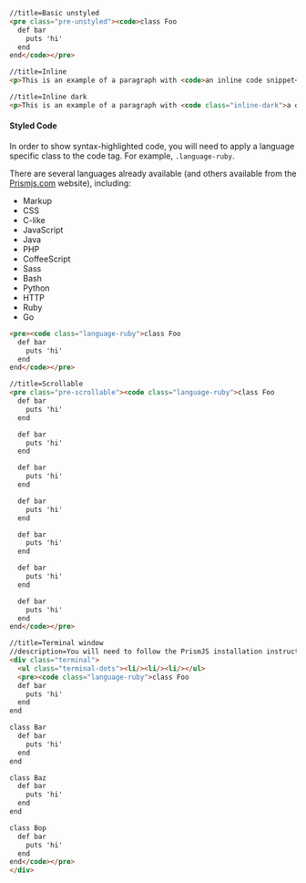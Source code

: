 ```html
//title=Basic unstyled
<pre class="pre-unstyled"><code>class Foo
  def bar
    puts 'hi'
  end
end</code></pre>
```

```html
//title=Inline
<p>This is an example of a paragraph with <code>an inline code snippet</code> within it.</p>
```

```html
//title=Inline dark
<p>This is an example of a paragraph with <code class="inline-dark">a dark inline code snippet</code> within it.</p>
```

#### Styled Code
In order to show syntax-highlighted code, you will need to apply a language specific class to the code tag. For example, `.language-ruby`.

There are several languages already available (and others available from the [Prismjs.com](http://prismjs.com
) website), including:

* Markup
* CSS
* C-like
* JavaScript
* Java
* PHP
* CoffeeScript
* Sass
* Bash
* Python
* HTTP
* Ruby
* Go


```html
<pre><code class="language-ruby">class Foo
  def bar
    puts 'hi'
  end
end</code></pre>
```

```html
//title=Scrollable
<pre class="pre-scrollable"><code class="language-ruby">class Foo
  def bar
    puts 'hi'
  end

  def bar
    puts 'hi'
  end

  def bar
    puts 'hi'
  end

  def bar
    puts 'hi'
  end

  def bar
    puts 'hi'
  end

  def bar
    puts 'hi'
  end

  def bar
    puts 'hi'
  end
end</code></pre>
```

```html
//title=Terminal window
//description=You will need to follow the PrismJS installation instructions in the <a href="#code_styled">styled code</a> section.
<div class="terminal">
  <ul class="terminal-dots"><li/><li/><li/></ul>
  <pre><code class="language-ruby">class Foo
  def bar
    puts 'hi'
  end
end

class Bar
  def bar
    puts 'hi'
  end
end

class Baz
  def bar
    puts 'hi'
  end
end

class Bop
  def bar
    puts 'hi'
  end
end</code></pre>
</div>
```